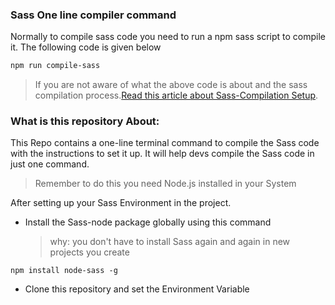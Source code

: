 ### Sass One line compiler command
Normally to compile sass code you need to run a npm sass script to compile it. The following code is given below

```bash
npm run compile-sass
```

> If you are not aware of what the above code is about and the sass compilation process.[Read this article about Sass-Compilation Setup](https://huzaifa.hashnode.dev/intro-to-sass-ultimate-css-pre-processor).

### What is this repository About:

This Repo contains a one-line terminal command to compile the Sass code with the instructions to set it up. It will help devs compile the Sass code in just one command. 

> Remember to do this you need Node.js installed in your System

After setting up your Sass Environment in the project.


* Install the Sass-node package globally using this command
  > why: you don't have to install Sass again and again in new projects you create

```shell
npm install node-sass -g
```

* Clone this repository and set the Environment Variable




  
  
